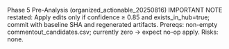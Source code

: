 Phase 5 Pre-Analysis (organized_actionable_20250816)
IMPORTANT NOTE restated: Apply edits only if confidence ≥ 0.85 and exists_in_hub=true; commit with baseline SHA and regenerated artifacts.
Prereqs: non-empty commentout_candidates.csv; currently zero → expect no-op apply.
Risks: none.
